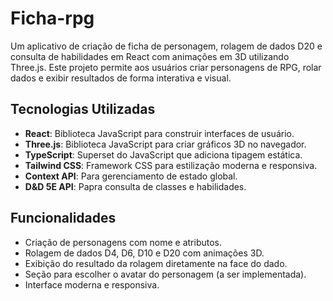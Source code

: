 # Ficha-rpg

Um aplicativo de criação de ficha de personagem, rolagem de dados D20 e consulta de habilidades em React com animações em 3D utilizando Three.js. Este projeto permite aos usuários criar personagens de RPG, rolar dados e exibir resultados de forma interativa e visual.

## Tecnologias Utilizadas

- **React**: Biblioteca JavaScript para construir interfaces de usuário.
- **Three.js**: Biblioteca JavaScript para criar gráficos 3D no navegador.
- **TypeScript**: Superset do JavaScript que adiciona tipagem estática.
- **Tailwind CSS**: Framework CSS para estilização moderna e responsiva.
- **Context API**: Para gerenciamento de estado global.
- **D&D 5E API**: Papra consulta de classes e habilidades.

## Funcionalidades

- Criação de personagens com nome e atributos.
- Rolagem de dados D4, D6, D10 e D20 com animações 3D.
- Exibição do resultado da rolagem diretamente na face do dado.
- Seção para escolher o avatar do personagem (a ser implementada).
- Interface moderna e responsiva.

